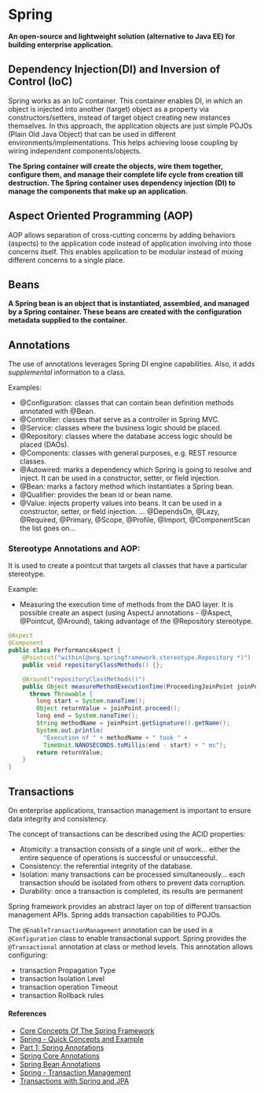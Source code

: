 # Spring

**An open-source and lightweight solution (alternative to Java EE) for building enterprise application.**

## Dependency Injection(DI) and Inversion of Control (IoC)

Spring works as an IoC container. This container enables DI, in which an object is injected into another (target) object as a property via constructors/setters, instead of target object creating new instances themselves. In this approach, the application objects are just simple POJOs (Plain Old Java Object) that can be used in different environments/implementations. This helps achieving loose coupling by wiring independent components/objects.

**The Spring container will create the objects, wire them together, configure them, and manage their complete life cycle from creation till destruction. The Spring container uses dependency injection (DI) to manage the components that make up an application.**


## Aspect Oriented Programming (AOP)

AOP allows separation of cross-cutting concerns by adding behaviors (aspects) to the application code instead of application involving into those concerns itself. This enables application to be modular instead of mixing different concerns to a single place.


## Beans

**A Spring bean is an object that is instantiated, assembled, and managed by a Spring container. These beans are created with the configuration metadata supplied to the container.**


## Annotations

The use of annotations leverages Spring DI engine capabilities. Also, it adds *supplemental* information to a class.

Examples:
- @Configuration: classes that can contain bean definition methods annotated with @Bean.
- @Controller: classes that serve as a controller in Spring MVC.
- @Service: classes where the business logic should be placed.
- @Repository: classes where the database access logic should be placed (DAOs).
- @Components: classes with general purposes, e.g. REST resource classes.
- @Autowired: marks a dependency which Spring is going to resolve and inject. It can be used in a constructor, setter, or field injection.
- @Bean: marks a factory method which instantiates a Spring bean.
- @Qualifier: provides the bean id or bean name.
- @Value: injects property values into beans. It can be used in a constructor, setter, or field injection.
... @DependsOn, @Lazy, @Required, @Primary, @Scope, @Profile, @Import, @ComponentScan the list goes on...


### Stereotype Annotations and AOP: 

It is used to create a pointcut that targets all classes that have a particular stereotype.

Example: 
- Measuring the execution time of methods from the DAO layer. It is possible create an aspect (using AspectJ annotations - @Aspect, @Pointcut, @Around), taking advantage of the @Repository stereotype.
```java
@Aspect
@Component
public class PerformanceAspect {
    @Pointcut("within(@org.springframework.stereotype.Repository *)")
    public void repositoryClassMethods() {};

    @Around("repositoryClassMethods()")
    public Object measureMethodExecutionTime(ProceedingJoinPoint joinPoint) 
      throws Throwable {
        long start = System.nanoTime();
        Object returnValue = joinPoint.proceed();
        long end = System.nanoTime();
        String methodName = joinPoint.getSignature().getName();
        System.out.println(
          "Execution of " + methodName + " took " + 
          TimeUnit.NANOSECONDS.toMillis(end - start) + " ms");
        return returnValue;
    }
}
```


## Transactions

On enterprise applications, transaction management is important to ensure data integrity and consistency.

The concept of transactions can be described using the ACID properties:
- Atomicity: a transaction consists of a single unit of work... either the entire sequence of operations is successful or unsuccessful.
- Consistency: the referential integrity of the database.
- Isolation: many transactions can be processed simultaneously... each transaction should be isolated from others to prevent data corruption.
- Durability: once a transaction is completed, its results are permanent

Spring framework provides an abstract layer on top of different transaction management APIs. Spring adds transaction capabilities to POJOs.

The `@EnableTransactionManagement` annotation can be used in a `@Configuration` class to enable transactional support.
Spring provides the `@Transactional` annotation at class or method levels. This annotation allows configuring:
- transaction Propagation Type
- transaction Isolation Level
- transaction operation Timeout
- transaction Rollback rules


#### References

- [Core Concepts Of The Spring Framework](https://www.dariawan.com/tutorials/spring/core-concepts-of-the-spring-framework/)
- [Spring - Quick Concepts and Example](https://www.logicbig.com/tutorials/spring-framework/spring-core/quick-start.html)
- [Part 1: Spring Annotations](https://www.techferry.com/articles/spring-annotations.html)
- [Spring Core Annotations](https://www.baeldung.com/spring-core-annotations)
- [Spring Bean Annotations](https://www.baeldung.com/spring-bean-annotations)
- [Spring - Transaction Management](https://www.tutorialspoint.com/spring/spring_transaction_management.htm)
- [Transactions with Spring and JPA](https://www.baeldung.com/transaction-configuration-with-jpa-and-spring)
